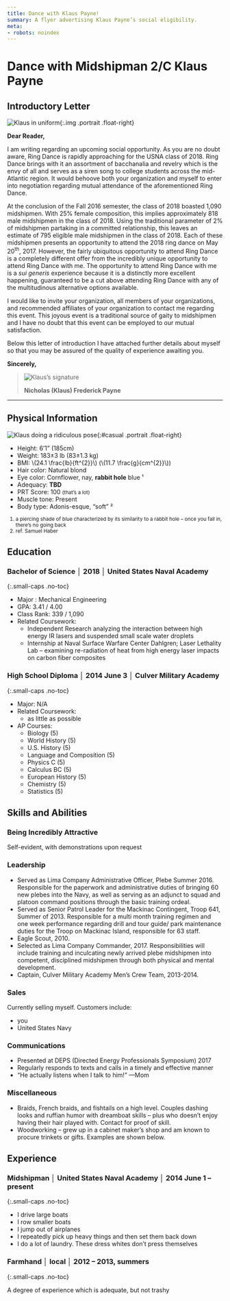 ```yaml
---
title: Dance with Klaus Payne!
summary: A flyer advertising Klaus Payne’s social eligibility.
meta:
- robots: noindex
---
```


# Dance with Midshipman 2/C Klaus Payne

## Introductory Letter

![Klaus in uniform][formal]{:.img .portrait .float-right}

<p id="date"></p>

**Dear Reader,**

I am writing regarding an upcoming social opportunity. As you are no doubt
aware, Ring Dance is rapidly approaching for the USNA class of 2018. Ring Dance
brings with it an assortment of bacchanalia and revelry which is the envy of all
and serves as a siren song to college students across the mid-Atlantic region.
It would behoove both your organization and myself to enter into negotiation
regarding mutual attendance of the aforementioned Ring Dance.

At the conclusion of the Fall 2016 semester, the class of 2018 boasted 1,090
midshipmen. With 25% female composition, this implies approximately 818 male
midshipmen in the class of 2018. Using the traditional parameter of 2% of
midshipmen partaking in a committed relationship, this leaves an estimate of 795
eligible male midshipmen in the class of 2018. Each of these midshipmen presents
an opportunity to attend the 2018 ring dance on May 20<sup>th</sup>, 2017.
However, the fairly ubiquitous opportunity to attend Ring Dance is a completely
different offer from the incredibly unique opportunity to attend Ring Dance with
me. The opportunity to attend Ring Dance with me is a *sui generis* experience
because it is a distinctly more excellent happening, guaranteed to be a cut
above attending Ring Dance with any of the multitudinous alternative options
available.

I would like to invite your organization, all members of your organizations, and
recommended affiliates of your organization to contact me regarding this event.
This joyous event is a traditional source of gaity to midshipmen and I have no
doubt that this event can be employed to our mutual satisfaction.

Below this letter of introduction I have attached further details about myself
so that you may be assured of the quality of experience awaiting you.

**Sincerely,**

> ![Klaus’s signature][sig]
>
> **Nicholas (Klaus) Frederick Payne**

----

## Physical Information

![Klaus doing a ridiculous pose][casual]{:#casual .portrait .float-right}

- Height: 6’1” (185cm)
- Weight: 183±3 lb (83±1.3 kg)
- BMI: \\(24.1 \frac{lb}{ft^{2}}\\) (\\(11.7 \frac{g}{cm^{2}}\\))
- Hair color: Natural blond
- Eye color: Cornflower, nay, **rabbit hole** blue ¹
- Adequacy: **TBD**
- PRT Score: 100 <small>(that’s a lot)</small>
- Muscle tone: Present
- Body type: Adonis-esque, “soft” ²

<small>
<ol>

<li>
a piercing shade of blue characterized by its similarity to a rabbit hole – once
you fall in, there’s no going back
</li>

<li>
ref. Samuel Haber
</li>

</ol>
</small>

## Education

### Bachelor of Science │ 2018 │ United States Naval Academy

{:.small-caps .no-toc}

- Major : Mechanical Engineering
- GPA: 3.41 / 4.00
- Class Rank: 339 / 1,090
- Related Coursework:
  - Independent Research analyzing the interaction between high energy IR
    lasers and suspended small scale water droplets
  - Internship at Naval Surface Warfare Center Dahlgren; Laser Lethality Lab –
    examining re-radiation of heat from high energy laser impacts on carbon
    fiber composites

### High School Diploma │ 2014 June 3 │ Culver Military Academy

{:.small-caps .no-toc}

- Major: N/A
- Related Coursework:
  - as little as possible
- AP Courses:
  - Biology (5)
  - World History (5)
  - U.S. History (5)
  - Language and Composition (5)
  - Physics C (5)
  - Calculus BC (5)
  - European History (5)
  - Chemistry (5)
  - Statistics (5)

## Skills and Abilities

### Being Incredibly Attractive

Self-evident, with demonstrations upon request

### Leadership

- Served as Lima Company Administrative Officer, Plebe Summer 2016. Responsible
  for the paperwork and administrative duties of bringing 60 new plebes into the
  Navy, as well as serving as an adjunct to squad and platoon command positions
  through the basic training ordeal.
- Served as Senior Patrol Leader for the Mackinac Contingent, Troop 641, Summer
  of 2013. Responsible for a multi month training regimen and one week
  performance regarding drill and tour guide/ park maintenance duties for the
  Troop on Mackinac Island, responsible for 63 staff.
- Eagle Scout, 2010.
- Selected as Lima Company Commander, 2017. Responsibilities will include
  training and inculcating newly arrived plebe midshipmen into competent,
  disciplined midshipmen through both physical and mental development.
- Captain, Culver Military Academy Men’s Crew Team, 2013-2014.

### Sales

Currently selling myself. Customers include:

- you
- United States Navy

### Communications

- Presented at DEPS (Directed Energy Professionals Symposium) 2017
- Regularly responds to texts and calls in a timely and effective manner
- “He actually listens when I talk to him!” —Mom

### Miscellaneous

- Braids, French braids, and fishtails on a high level. Couples dashing looks
  and ruffian humor with dreamboat skills – plus who doesn’t enjoy having their
  hair played with. Contact for proof of skill.
- Woodworking – grew up in a cabinet maker’s shop and am known to procure
  trinkets or gifts. Examples are shown below.

<div id="img-gallery">
<div id="klaus-lamp" class="img-row"></div>
<div id="klaus-clock" class="img-row"></div>
<div id="klaus-logos" class="img-row"></div>
</div>

## Experience

### Midshipman │ United States Naval Academy │ 2014 June 1 – present

{:.small-caps .no-toc}

- I drive large boats
- I row smaller boats
- I jump out of airplanes
- I repeatedly pick up heavy things and then set them back down
- I do a lot of laundry. These dress whites don’t press themselves

### Farmhand │ local │ 2012 – 2013, summers

{:.small-caps .no-toc}

A degree of experience which is adequate, but not trashy

[casual]: https://myrrlyn.net/static/images/klaus/casual.jpg
[clock]: https://myrrlyn.net/static/images/klaus/clock.jpg
[formal]: https://myrrlyn.net/static/images/klaus/formal.jpg
[lamp]: https://myrrlyn.net/static/images/klaus/lamp.png
[logos]: https://myrrlyn.net/static/images/klaus/logos.jpg
[sig]: https://myrrlyn.net/static/images/klaus/signature.png
